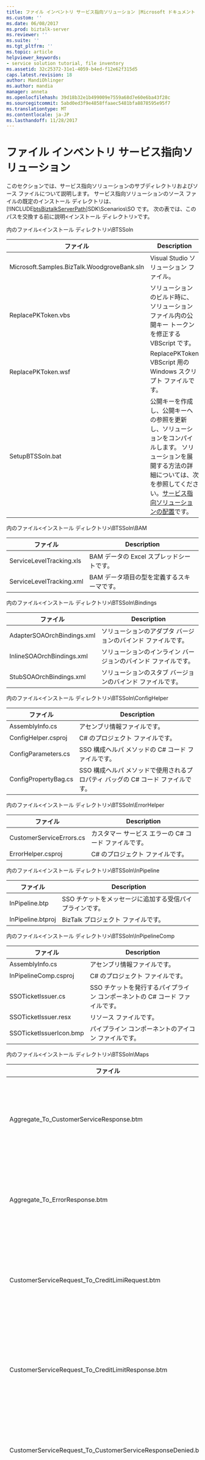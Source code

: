 ```yaml
---
title: ファイル インベントリ サービス指向ソリューション |Microsoft ドキュメント
ms.custom: ''
ms.date: 06/08/2017
ms.prod: biztalk-server
ms.reviewer: ''
ms.suite: ''
ms.tgt_pltfrm: ''
ms.topic: article
helpviewer_keywords:
- service solution tutorial, file inventory
ms.assetid: 32c25372-31e1-4059-b4ed-f12e62f315d5
caps.latest.revision: 18
author: MandiOhlinger
ms.author: mandia
manager: anneta
ms.openlocfilehash: 39d18b32e1b499009e7559a68d7e60e6ba43f28c
ms.sourcegitcommit: 5abd0ed3f9e4858ffaaec5481bfa8878595e95f7
ms.translationtype: MT
ms.contentlocale: ja-JP
ms.lasthandoff: 11/28/2017
---
```

# <a name="file-inventory-for-the-service-oriented-solution"></a>ファイル インベントリ サービス指向ソリューション
このセクションでは、サービス指向ソリューションのサブディレクトリおよびソース ファイルについて説明します。 サービス指向ソリューションのソース ファイルの既定のインストール ディレクトリは、[!INCLUDE[btsBiztalkServerPath](../includes/btsbiztalkserverpath-md.md)]SDK\Scenarios\SO です。 次の表では、このパスを交換する前に説明\<インストール ディレクトリ\>です。  
  
 内のファイル\<インストール ディレクトリ\>\BTSSoln  
  
|ファイル|Description|  
|----------|-----------------|  
|Microsoft.Samples.BizTalk.WoodgroveBank.sln|Visual Studio ソリューション ファイル。|  
|ReplacePKToken.vbs|ソリューションのビルド時に、ソリューション ファイル内の公開キー トークンを修正する VBScript です。|  
|ReplacePKToken.wsf|ReplacePKToken VBScript 用の Windows スクリプト ファイルです。|  
|SetupBTSSoln.bat|公開キーを作成し、公開キーへの参照を更新し、ソリューションをコンパイルします。 ソリューションを展開する方法の詳細については、次を参照してください。[サービス指向ソリューションの配置](../core/deploying-the-service-oriented-solution.md)です。|  
  
 内のファイル\<インストール ディレクトリ\>\BTSSoln\BAM  
  
|ファイル|Description|  
|----------|-----------------|  
|ServiceLevelTracking.xls|BAM データの Excel スプレッドシートです。|  
|ServiceLevelTracking.xml|BAM データ項目の型を定義するスキーマです。|  
  
 内のファイル\<インストール ディレクトリ\>\BTSSoln\Bindings  
  
|ファイル|Description|  
|----------|-----------------|  
|AdapterSOAOrchBindings.xml|ソリューションのアダプタ バージョンのバインド ファイルです。|  
|InlineSOAOrchBindings.xml|ソリューションのインライン バージョンのバインド ファイルです。|  
|StubSOAOrchBindings.xml|ソリューションのスタブ バージョンのバインド ファイルです。|  
  
 内のファイル\<インストール ディレクトリ\>\BTSSoln\ConfigHelper  
  
|ファイル|Description|  
|----------|-----------------|  
|AssemblyInfo.cs|アセンブリ情報ファイルです。|  
|ConfigHelper.csproj|C# のプロジェクト ファイルです。|  
|ConfigParameters.cs|SSO 構成ヘルパ メソッドの C# コード ファイルです。|  
|ConfigPropertyBag.cs|SSO 構成ヘルパ メソッドで使用されるプロパティ バッグの C# コード ファイルです。|  
  
 内のファイル\<インストール ディレクトリ\>\BTSSoln\ErrorHelper  
  
|ファイル|Description|  
|----------|-----------------|  
|CustomerServiceErrors.cs|カスタマー サービス エラーの C# コード ファイルです。|  
|ErrorHelper.csproj|C# のプロジェクト ファイルです。|  
  
 内のファイル\<インストール ディレクトリ\>\BTSSoln\InPipeline  
  
|ファイル|Description|  
|----------|-----------------|  
|InPipeline.btp|SSO チケットをメッセージに追加する受信パイプラインです。|  
|InPipeline.btproj|BizTalk プロジェクト ファイルです。|  
  
 内のファイル\<インストール ディレクトリ\>\BTSSoln\InPipelineComp  
  
|ファイル|Description|  
|----------|-----------------|  
|AssemblyInfo.cs|アセンブリ情報ファイルです。|  
|InPipelineComp.csproj|C# のプロジェクト ファイルです。|  
|SSOTicketIssuer.cs|SSO チケットを発行するパイプライン コンポーネントの C# コード ファイルです。|  
|SSOTicketIssuer.resx|リソース ファイルです。|  
|SSOTicketIssuerIcon.bmp|パイプライン コンポーネントのアイコン ファイルです。|  
  
 内のファイル\<インストール ディレクトリ\>\BTSSoln\Maps  
  
|ファイル|Description|  
|----------|-----------------|  
|Aggregate_To_CustomerServiceResponse.btm|バックエンド システムからの 3 つの応答の集計を 1 つの応答メッセージに変換するマップです。|  
|Aggregate_To_ErrorResponse.btm|エラーが発生した場合に、3 つの応答の集計を 1 つのエラー応答に変換するマップです。|  
|CustomerServiceRequest_To_CreditLimiRequest.btm|カスタマー サービス要求を、クレジット限度額を要求するメッセージに変換するマップです。|  
|CustomerServiceRequest_To_CreditLimitResponse.btm|カスタマー サービス要求を、クレジット限度額を使用して応答するメッセージに変換するマップです。|  
|CustomerServiceRequest_To_CustomerServiceResponseDenied.btm|カスタマー サービス要求を、要求拒否メッセージに変換するマップです。|  
|CustomerServiceRequest_To_LastPaymentRequest.btm|カスタマー サービス要求を、最新支払い情報を要求するメッセージに変換するマップです。|  
|CustomerServiceRequest_To_LastPaymentResponseTimeout.btm|カスタマー サービス要求を最新支払い応答メッセージに変換するマップです。|  
|CustomerServiceRequest_To_PendingTransactionResponse.btm|カスタマー サービス要求を Pending Transaction 応答メッセージに変換するマップです。|  
|CustomerServiceRequest_To_PendingTransactionsRequest.btm|カスタマー サービス要求を、Pending Transaction 情報を要求するメッセージに変換するマップです。|  
|Maps.btproj|BizTalk プロジェクト ファイルです。|  
  
 内のファイル\<インストール ディレクトリ\>\BTSSoln\Orchestrations\Adapter  
  
|ファイル|Description|  
|----------|-----------------|  
|CustomerService.odx|アダプター バージョンの**CustomerService**オーケストレーションです。|  
|CustomerServiceNativeRequestResponse.odx|フロント エンドとして機能するオーケストレーションのアダプタ バージョン、 **CustomerService**オーケストレーションです。|  
|CustomerServiceReceiveSend.odx|フロント エンドとして機能するオーケストレーションのアダプタ バージョン、 **CustomerService**オーケストレーションです。|  
|Orchestrations.Adapter.btproj|BizTalk プロジェクト ファイルです。|  
  
 内のファイル\<インストール ディレクトリ\>\btssoln\orchestrations\adapter\web  
  
|ファイル|Description|  
|----------|-----------------|  
|PendTransWS.disco|生成されたファイルです。|  
|PendTransWS.wsdl|生成されたファイルです。|  
|Reference.map|生成されたファイルです。|  
|Reference.map.cs|生成されたファイルです。|  
|Reference.odx|生成されたファイルです。|  
|Reference.xsd|生成されたファイルです。|  
|Reference1.xsd|生成されたファイルです。|  
  
 内のファイル\<インストール ディレクトリ\>\btssoln\orchestrations\adapter\web  
  
|ファイル|Description|  
|----------|-----------------|  
|Reference.map|生成されたファイルです。|  
|Reference.map.cs|生成されたファイルです。|  
|Reference.odx|生成されたファイルです。|  
|Reference.xsd|生成されたファイルです。|  
|StubSAPWS.disco|生成されたファイルです。|  
|StubSAPWS.wsdl|生成されたファイルです。|  
  
 内のファイル\<インストール ディレクトリ\>\BTSSoln\Orchestrations\Inline  
  
|ファイル|Description|  
|----------|-----------------|  
|CustomerService.odx|インライン バージョンの**CustomerService**オーケストレーションです。|  
|CustomerServiceNativeRequestResponse.odx|フロント エンドとして機能するオーケストレーションのインライン バージョン、 **CustomerService**オーケストレーションです。|  
|CustomerServiceReceiveSend.odx|フロント エンドとして機能するオーケストレーションのインライン バージョン、 **CustomerService**オーケストレーションです。|  
|Orchestrations.Inline.btproj|BizTalk プロジェクト ファイルです。|  
  
 内のファイル\<インストール ディレクトリ\>\BTSSoln\Orchestrations\Stub  
  
|ファイル|Description|  
|----------|-----------------|  
|CustomerService.odx|スタブ バージョン、 **CustomerService**オーケストレーションです。|  
|CustomerServiceNativeRequestResponse.odx|フロント エンドとして機能するオーケストレーションのスタブ バージョン、 **CustomerService**オーケストレーションです。|  
|Orchestrations.Stub.btproj|BizTalk プロジェクト ファイルです。|  
  
 内のファイル\<インストール ディレクトリ\>\btssoln\orchestrations\stub\web  
  
|ファイル|Description|  
|----------|-----------------|  
|Reference.map|生成されたファイルです。|  
|Reference.map.cs|生成されたファイルです。|  
|Reference.odx|生成されたファイルです。|  
|Reference.xsd|生成されたファイルです。|  
|Reference1.xsd|生成されたファイルです。|  
|StubPendTransWS.disco|生成されたファイルです。|  
|StubPendTransWS.wsdl|生成されたファイルです。|  
  
 内のファイル\<インストール ディレクトリ\>\btssoln\orchestrations\stub\web  
  
|ファイル|Description|  
|----------|-----------------|  
|Reference.map|生成されたファイルです。|  
|Reference.map.cs|生成されたファイルです。|  
|Reference.odx|生成されたファイルです。|  
|Reference.xsd|生成されたファイルです。|  
|Reference1.xsd|生成されたファイルです。|  
|StubPmntTrckWS.disco|生成されたファイルです。|  
|StubPmntTrckWS.wsdl|生成されたファイルです。|  
  
 内のファイル\<インストール ディレクトリ\>\btssoln\orchestrations\stub\web  
  
|ファイル|Description|  
|----------|-----------------|  
|Reference.map|生成されたファイルです。|  
|Reference.map.cs|生成されたファイルです。|  
|Reference.odx|生成されたファイルです。|  
|Reference.xsd|生成されたファイルです。|  
|StubSAPWS.disco|生成されたファイルです。|  
|StubSAPWS.wsdl|生成されたファイルです。|  
  
 内のファイル\<インストール ディレクトリ\>\BTSSoln\OrchProxy\Adapter  
  
|ファイル|Description|  
|----------|-----------------|  
|CustomerServicePort.asmx|生成されたファイルです。|  
|Global.asax|生成されたファイルです。|  
|Global.asax.resx|生成されたファイルです。|  
|OrchProxy.Adapter.csproj.webinfo|生成されたファイルです。|  
|TraceExtension.cs|生成されたファイルです。|  
|Web.config|生成されたファイルです。|  
|WsdlExtension.cs|生成されたファイルです。|  
  
 内のファイル\<インストール ディレクトリ\>\BTSSoln\OrchProxy\Adapter\app_code  
  
|ファイル|Description|  
|----------|-----------------|  
|assemblyinfo.cs|生成されたファイルです。|  
|customerserviceport.asmx.cs|生成されたファイルです。|  
|datatypes.cs|生成されたファイルです。|  
|global.asax.cs|生成されたファイルです。|  
  
 内のファイル\<インストール ディレクトリ\>\BTSSoln\OrchProxy\Inline  
  
|ファイル|Description|  
|----------|-----------------|  
|CustomerServicePort.asmx|生成されたファイルです。|  
|Global.asax|生成されたファイルです。|  
|Global.asax.resx|生成されたファイルです。|  
|OrchProxy.Inline.csproj.webinfo|生成されたファイルです。|  
|TraceExtension.cs|生成されたファイルです。|  
|Web.config|生成されたファイルです。|  
|WsdlExtension.cs|生成されたファイルです。|  
  
 内のファイル\<インストール ディレクトリ\>\BTSSoln\OrchProxy\Inline\app_code  
  
|ファイル|Description|  
|----------|-----------------|  
|assemblyinfo.cs|生成されたファイルです。|  
|customerserviceport.asmx.cs|生成されたファイルです。|  
|datatypes.cs|生成されたファイルです。|  
|global.asax.cs|生成されたファイルです。|  
  
 内のファイル\<インストール ディレクトリ\>\BTSSoln\OrchProxy\Stub  
  
|ファイル|Description|  
|----------|-----------------|  
|CustomerServicePort.asmx|生成されたファイルです。|  
|Global.asax|生成されたファイルです。|  
|Global.asax.resx|生成されたファイルです。|  
|OrchProxy.Stub.csproj.webinfo|生成されたファイルです。|  
|TraceExtension.cs|生成されたファイルです。|  
|Web.config|生成されたファイルです。|  
|WsdlExtension.cs|生成されたファイルです。|  
  
 内のファイル\<インストール ディレクトリ\>\BTSSoln\OrchProxy\Stub\app_code  
  
|ファイル|Description|  
|----------|-----------------|  
|assemblyinfo.cs|生成されたファイルです。|  
|customerserviceport.asmx.cs|生成されたファイルです。|  
|datatypes.cs|生成されたファイルです。|  
|global.asax.cs|生成されたファイルです。|  
  
 内のファイル\<インストール ディレクトリ\>\BTSSoln\PaymentTracker  
  
|ファイル|Description|  
|----------|-----------------|  
|App.ico|Payment Tracker シミュレーターのアイコン ファイルです。|  
|AssemblyInfo.cs|アセンブリ情報ファイルです。|  
|MessageProcessor.cs|Payment Tracker メッセージを処理して適切な応答を返すクラスの C# コードです。|  
|PaymentTracker.cs|Payment Tracker システムをシミュレートするクラスの C# コードです。|  
|PaymentTracker.csproj|C# のプロジェクト ファイルです。|  
|PaymentTrackerSimulator.cs|Payment Tracker シミュレーターのサーバーの C# コードです。|  
|runit.cmd|Payment Tracker シミュレーターを起動するコマンド ファイルです。|  
  
 内のファイル\<インストール ディレクトリ\>\BTSSoln\PaymentTrackerCall  
  
|ファイル|Description|  
|----------|-----------------|  
|AssemblyInfo.cs|アセンブリ情報ファイルです。|  
|Exceptions.cs|Payment Tracking システムの例外を定義する C# コードです。|  
|PaymentTrackerCall.csproj|C# のプロジェクト ファイルです。|  
|PaymentTrackerCaller.cs|オーケストレーションから Payment Tracking システム インラインを呼び出す C# コードです。|  
  
 内のファイル\<インストール ディレクトリ\>\BTSSoln\PendTransCall  
  
|ファイル|Description|  
|----------|-----------------|  
|AssemblyInfo.cs|アセンブリ情報ファイルです。|  
|Exceptions.cs|Pending Transaction システムの例外を定義する C# コードです。|  
|PendingTransactionsCaller.cs|オーケストレーションから Pending Transactions システム インラインを呼び出す C# コードです。|  
|PendingTransactionsWebService.disco|生成されたファイルです。|  
|PendingTransactionsWebService.wsdl|生成されたファイルです。|  
|PendTransCall.csproj|C# のプロジェクト ファイルです。|  
|WebServiceReference.cs|生成されたファイルです。|  
  
 内のファイル\<インストール ディレクトリ\>\BTSSoln\PmTrkPipeline  
  
|ファイル|Description|  
|----------|-----------------|  
|PaymentTrackerReceivePipeline.btp|Payment Tracking システムの受信パイプラインです。|  
|PaymentTrackerSendPipeline.btp|Payment Tracking システムの送信パイプラインです。|  
|PmTrkPipeline.btproj|BizTalk プロジェクト ファイルです。|  
  
 内のファイル\<インストール ディレクトリ\>\BTSSoln\PmTrkPipelineComp  
  
|ファイル|Description|  
|----------|-----------------|  
|AssemblyInfo.cs|アセンブリ情報ファイルです。|  
|MQSeriesHeaderSetter.cs|Payment Tracking システムの受信および送信メッセージ用の MQSeries メッセージ ヘッダー設定を処理するパイプライン コンポーネントの C# コードです。|  
|MQSeriesHeaderSetter.resx|リソース ファイルです。|  
|PmTrkPipelineComp.csproj|C# のプロジェクト ファイルです。|  
  
 内のファイル\<インストール ディレクトリ\>\BTSSoln\SchemaClasses  
  
|ファイル|Description|  
|----------|-----------------|  
|AssemblyInfo.cs|アセンブリ情報ファイルです。|  
|BAPI_BANKACCT_GET_DETAIL.cs|対応するスキーマ (.xsd) ファイルから生成されました。|  
|CustomerServiceRequest.cs|対応するスキーマ (.xsd) ファイルから生成されました。|  
|CustomerServiceResponse.cs|対応するスキーマ (.xsd) ファイルから生成されました。|  
|LastPaymentRequest.cs|対応するスキーマ (.xsd) ファイルから生成されました。|  
|LastPaymentResponse.cs|対応するスキーマ (.xsd) ファイルから生成されました。|  
|PendingTransactionsRequest.cs|対応するスキーマ (.xsd) ファイルから生成されました。|  
|PendingTransactionsResponse.cs|対応するスキーマ (.xsd) ファイルから生成されました。|  
|SchemaClasses.csproj|C# のプロジェクト ファイルです。|  
  
 内のファイル\<インストール ディレクトリ\>\BTSSoln\Schemas  
  
|ファイル|Description|  
|----------|-----------------|  
|BAPI_BANKACCT_GET_DETAIL.xsd|SAP の要求メッセージと応答メッセージのスキーマです。|  
|CustomerServiceRequest.xsd|カスタマー サービス要求メッセージのスキーマです。|  
|CustomerServiceResponse.xsd|カスタマー サービス応答メッセージのスキーマです。|  
|genClasses.cmd|スキーマから C# クラス ファイルを生成するコマンド ファイルです。|  
|LastPaymentRequest.xsd|最新支払い要求メッセージのスキーマです。|  
|LastPaymentResponse.xsd|最新支払い応答メッセージのスキーマです。|  
|PendingTransactionsRequest.xsd|Pending Transaction 要求メッセージのスキーマです。|  
|PendingTransactionsResponse.xsd|Pending Transaction 応答メッセージのスキーマです。|  
|Schemas.btproj|BizTalk プロジェクト ファイルです。|  
  
 内のファイル\<インストール ディレクトリ\>\BTSSoln\Scripts  
  
|ファイル|Description|  
|----------|-----------------|  
|ConfigStoreApp.xml|SSO 構成値を定義する XML ファイルです。|  
|CreateInitialConfigInSSO.cmd|初期 SSO 構成値を作成するコマンド ファイルです。|  
|DeployAllBinding.cmd|アセンブリをすべて展開するコマンド ファイルです。|  
|DeployStubBinding.cmd|アセンブリのスタブ バージョンを展開するコマンド ファイルです。|  
|PendTransAffApp.xml|Pending Transactions 関連アプリケーションの値を定義する XML ファイルです。|  
|PendTransUserMap.xml|Pending Transactions 関連アプリケーションの資格情報のマッピングを定義する XML ファイルです。|  
|PmntTrckAffApp.xml|Pending Transactions 関連アプリケーションの値を定義する XML ファイルです。|  
|PmntTrckUserMap.xml|Payment Tracking 関連アプリケーションの資格情報のマッピングを定義する XML ファイルです。|  
|RemoveReceivePort.vbs|受信ポートを削除する汎用 VBScript です。|  
|RemoveSendPort.vbs|送信ポートを削除する汎用 VBScript です。|  
|SetConfigValuesInSSO.cmd|SSO 内の構成値を設定するコマンド ファイルです。|  
|StartAll.vbs|すべてのオーケストレーションを参加させ、開始するコマンド ファイルです。|  
|StartStub.vbs|オーケストレーションのスタブ バージョンを参加させ、開始するコマンド ファイルです。|  
|UndeployAll.cmd|アセンブリをすべて展開解除するコマンド ファイルです。|  
|UndeployStub.cmd|アセンブリのスタブ バージョンを展開解除するコマンド ファイルです。|  
|UnEnlistAll.vbs|すべてのオーケストレーションを参加解除するコマンド ファイルです。|  
|UnEnlistStub.vbs|オーケストレーションのスタブ バージョンを展開解除するコマンド ファイルです。|  
  
 内のファイル\<インストール ディレクトリ\>\BTSSoln\ServiceLevelTracking  
  
|ファイル|Description|  
|----------|-----------------|  
|AssemblyInfo.cs|アセンブリ情報ファイルです。|  
|ServiceLevelTracking.cs|サービス レベル BAM 追跡の C# ヘルパ関数です。|  
|ServiceLevelTracking.csproj|C# のプロジェクト ファイルです。|  
  
 内のファイル\<インストール ディレクトリ\>\BTSSoln\SimpleClient  
  
|ファイル|Description|  
|----------|-----------------|  
|AdapterCustomerServicePort.disco|生成されたファイルです。|  
|AdapterCustomerServicePort.wsdl|生成されたファイルです。|  
|App.ico|単純なクライアント アプリケーションのアイコン ファイルです。|  
|AssemblyInfo.cs|アセンブリ情報ファイルです。|  
|InlineCustomerServicePort.disco|生成されたファイルです。|  
|InlineCustomerServicePort.wsdl|生成されたファイルです。|  
|SimpleClient.cs|要求を行うための簡単な Windows フォーム アプリケーションです。|  
|SimpleClient.csproj|C# のプロジェクト ファイルです。|  
|SimpleClient.resx|リソース ファイルです。|  
|WebServiceReferences.cs|生成されたファイルです。|  
  
 内のファイル\<インストール ディレクトリ\>\BTSSoln\StubWebServices\PaymentTrack  
  
|ファイル|Description|  
|----------|-----------------|  
|Global.asax|生成されたファイルです。|  
|Global.asax.resx|生成されたファイルです。|  
|StubPmntTrck.csproj.webinfo|生成されたファイルです。|  
|StubPmntTrckWS.asmx|生成されたファイルです。|  
|StubPmntTrckWS.asmx.resx|生成されたファイルです。|  
|Web.config|生成されたファイルです。|  
  
 内のファイル\<インストール ディレクトリ\>\BTSSoln\StubWebServices\PaymentTrack\app_code  
  
|ファイル|Description|  
|----------|-----------------|  
|assemblyinfo.cs|アセンブリ情報ファイルです。|  
|global.asax.cs|生成されたファイルです。|  
|StubPmntTrckWS.asmx.cs|生成されたファイルです。|  
  
 内のファイル\<インストール ディレクトリ\>\BTSSoln\StubWebServices\PendingTrans  
  
|ファイル|Description|  
|----------|-----------------|  
|Global.asax|生成されたファイルです。|  
|Global.asax.resx|生成されたファイルです。|  
|StubPendTransWS.asmx|生成されたファイルです。|  
|StubPendTransWS.asmx.resx|生成されたファイルです。|  
|StubPendTransWS.csproj.webinfo|生成されたファイルです。|  
|Web.config|生成されたファイルです。|  
  
 内のファイル\<インストール ディレクトリ\>\BTSSoln\StubWebServices\PendingTrans\app_code  
  
|ファイル|Description|  
|----------|-----------------|  
|assemblyinfo.cs|生成されたファイルです。|  
|global.asax.cs|生成されたファイルです。|  
|StubPendTransWS.asmx.cs|生成されたファイルです。|  
  
 内のファイル\<インストール ディレクトリ\>\BTSSoln\StubWebServices\SAP  
  
|ファイル|Description|  
|----------|-----------------|  
|Global.asax|生成されたファイルです。|  
|Global.asax.resx|生成されたファイルです。|  
|StubSAP.csproj.webinfo|生成されたファイルです。|  
|StubSAPWS.asmx|生成されたファイルです。|  
|StubSAPWS.asmx.resx|生成されたファイルです。|  
|Web.config|生成されたファイルです。|  
  
 内のファイル\<インストール ディレクトリ\>\BTSSoln\StubWebServices\SAP\app_code  
  
|ファイル|Description|  
|----------|-----------------|  
|assemblyinfo.cs|アセンブリ情報ファイルです。|  
|global.asax.cs|生成されたファイルです。|  
|stubsapws.asmx.cs|生成されたファイルです。|  
  
 内のファイル\<インストール ディレクトリ\>\BTSSoln\StubWebServices\StubSAPCall  
  
|ファイル|Description|  
|----------|-----------------|  
|AssemblyInfo.cs|アセンブリ情報ファイルです。|  
|Exceptions.cs|スタブ SAP 呼び出しのタイムアウト例外を定義する C# コードです。|  
|StubSAPCall.csproj|C# のプロジェクト ファイルです。|  
|StubSAPCallHelper.cs|スタブ SAP Web サービスを呼び出すヘルパ アセンブリの C# コードです。|  
|StubSAPWSProxy.cs|スタブ SAP Web サービスを呼び出すヘルパ アセンブリの C# コードです。|  
  
 内のファイル\<インストール ディレクトリ\>\BTSSoln\Utilities  
  
|ファイル|Description|  
|----------|-----------------|  
|AssemblyInfo.cs|アセンブリ情報ファイルです。|  
|CustomerServiceHelper.cs|ヘルパ メソッドおよびクラスの C# コード ファイルです。|  
|ReceivePipelineHelper.cs|オーケストレーションからパイプラインを呼び出すためのヘルパ アセンブリの C# コードです。|  
|Utilities.csproj|C# のプロジェクト ファイルです。|  
  
 内のファイル\<インストール ディレクトリ\>\MFAccess  
  
|ファイル|Description|  
|----------|-----------------|  
|Microsoft.Samples.BizTalk.WoodgroveBank.MainframeAccess.sln|Visual Studio ソリューション ファイル。|  
|SetupMFAccess.bat|ソリューションのメインフレーム アクセス コンポーネントをビルドするバッチ ファイルです。|  
  
 内のファイル\<インストール ディレクトリ\>\MFAccess\HISTIComponent  
  
|ファイル|Description|  
|----------|-----------------|  
|bizcbl.txt|メインフレームで実行する COBOL プログラムです。|  
|HISTIComponent.tiproj|トランザクション インテグレータのプロジェクト ファイルです。|  
|MainFrameProgramVTCS2Description.txt|トランザクション インテグレータのエクスポート ファイルです。|  
|SOHISTIUsingCOM.TLB|タイプ ライブラリです。|  
  
 内のファイル\<インストール ディレクトリ\>\MFAccess\HISTISimpleTester  
  
|ファイル|Description|  
|----------|-----------------|  
|App.ico|アイコン ファイルです。|  
|AssemblyInfo.cs|アセンブリ情報ファイルです。|  
|Form1.cs|メインフレームへの接続をテストする Windows フォーム プログラムです。|  
|Form1.resx|リソース ファイル|  
|HISTISimpleTester.csproj|C# のプロジェクト ファイルです。|  
|Interop.SOHISTIUsingCOM.dll.reg|DLL 登録ファイルです。|  
  
 内のファイル\<インストール ディレクトリ\>\MFAccess\PendingTransactions  
  
|ファイル|Description|  
|----------|-----------------|  
|AssemblyInfo.cs|アセンブリ情報ファイルです。|  
|Global.asax|生成されたファイルです。|  
|Global.asax.cs|生成されたファイルです。|  
|Global.asax.resx|生成されたファイルです。|  
|PendingTransactions.csproj|C# のプロジェクト ファイルです。|  
|PendingTransactions.csproj.webinfo|生成されたファイルです。|  
|PendTransWS.asmx|生成されたファイルです。|  
|PendTransWS.asmx.cs|生成されたファイルです。|  
|PendTransWS.asmx.resx|生成されたファイルです。|  
|Web.config|生成されたファイルです。|  
  
 内のファイル\<インストール ディレクトリ\>\MFAccess\SchemaClasses  
  
|ファイル|Description|  
|----------|-----------------|  
|AssemblyInfo.cs|アセンブリ情報ファイルです。|  
|BAPI_BANKACCT_GET_DETAIL.cs|対応するスキーマ (.xsd) ファイルから生成された C# クラスです。|  
|CustomerServiceRequest.cs|対応するスキーマ (.xsd) ファイルから生成された C# クラスです。|  
|CustomerServiceResponse.cs|対応するスキーマ (.xsd) ファイルから生成された C# クラスです。|  
|LastPaymentRequest.cs|対応するスキーマ (.xsd) ファイルから生成された C# クラスです。|  
|LastPaymentResponse.cs|対応するスキーマ (.xsd) ファイルから生成された C# クラスです。|  
|PendingTransactionsRequest.cs|対応するスキーマ (.xsd) ファイルから生成された C# クラスです。|  
|PendingTransactionsResponse.cs|対応するスキーマ (.xsd) ファイルから生成された C# クラスです。|  
|SchemaClasses.csproj|C# のプロジェクト ファイルです。|  
  
## <a name="see-also"></a>参照  
 [コンポーネントのサービス指向ソリューション](../core/components-of-the-service-oriented-solution.md)   
 [サービス指向ソリューション リファレンス](../core/service-oriented-solution-reference.md)